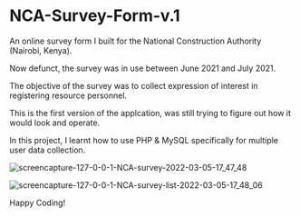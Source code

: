 # NCA-Survey-Form-v.1
An online survey form I built for the National Construction Authority (Nairobi, Kenya).

Now defunct, the survey was in use between June 2021 and July 2021.

The objective of the survey was to collect expression of interest in registering resource personnel.

This is the first version of the applcation, was still trying to figure out how it would look and operate.

In this project, I learnt how to use PHP & MySQL specifically for multiple user data collection.

![screencapture-127-0-0-1-NCA-survey-2022-03-05-17_47_48](https://user-images.githubusercontent.com/15342707/156888440-64c916d6-bc91-4b37-81ee-6caa90f6eaa5.png)


![screencapture-127-0-0-1-NCA-survey-list-2022-03-05-17_48_06](https://user-images.githubusercontent.com/15342707/156888445-08a2f880-e1a0-4be0-b6fa-4cee2fe0e06a.png)

Happy Coding!
